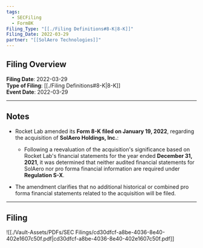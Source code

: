 ```yaml
---
tags:
  - SECFiling
  - Form8K
Filing_Type: "[[./Filing Definitions#8-K|8-K]]"
Filing_Date: 2022-03-29
partner: "[[SolAero Technologies]]"
---
```

## Filing Overview

**Filing Date**: 2022-03-29  
**Type of Filing**: [[./Filing Definitions#8-K|8-K]]  
**Event Date**: 2022-03-29  

---
## Notes

- Rocket Lab amended its **Form 8-K filed on January 19, 2022**, regarding the acquisition of **SolAero Holdings, Inc.**:
  - Following a reevaluation of the acquisition's significance based on Rocket Lab's financial statements for the year ended **December 31, 2021**, it was determined that neither audited financial statements for SolAero nor pro forma financial information are required under **Regulation S-X**.

- The amendment clarifies that no additional historical or combined pro forma financial statements related to the acquisition will be filed.

---
## Filing

![[./Vault-Assets/PDFs/SEC Filings/cd30dfcf-a8be-4036-8e40-402e1607c50f.pdf|cd30dfcf-a8be-4036-8e40-402e1607c50f.pdf]]
